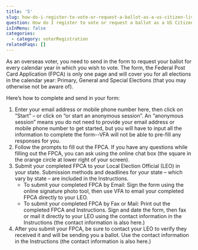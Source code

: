 ```yaml
---
title: '5'
slug: how-do-i-register-to-vote-or-request-a-ballot-as-a-us-citizen-living-abroad
question: How do I register to vote or request a ballot as a US Citizen living abroad?
isInMenu: false
categories:
  - category: voterRegistration
relatedFaqs: []
---
```

As an overseas voter, you need to send in the form to request your ballot for every calendar year in which you wish to vote. The form, the Federal Post Card Application (FPCA) is only one page and will cover you for all elections in the calendar year: Primary, General and Special Elections (that you may otherwise not be aware of). 

Here’s how to complete and send in your form: 

1. Enter your email address or mobile phone number here, then click on “Start” – or click on “or start an anonymous session”. 
   An “anonymous session” means you do not need to provide your email address or mobile phone number to get started, but you will have to input all the information to complete the form--VFA will not be able to pre-fill any responses for you.
2. Follow the prompts to fill out the FPCA. 
   If you have any questions while filling out the FPCA, you can ask using the online chat box (the square in the orange circle at lower right of your screen).
3. Submit your completed FPCA to your Local Election Official (LEO) in your state. Submission methods and deadlines for your state – which vary by state – are included in the Instructions.
   * To submit your completed FPCA by Email: Sign the form using the online signature photo tool, then use VFA to email your completed FPCA directly to your LEO.
   * To submit your completed FPCA by Fax or Mail: Print out the completed FPCA and Instructions. Sign and date the form, then fax or mail it directly to your LEO using the contact information in the Instructions (the contact information is also here.)
4. After you submit your FPCA, be sure to contact your LEO to verify they received it and will be sending you a ballot. Use the contact information in the Instructions (the contact information is also here.)
